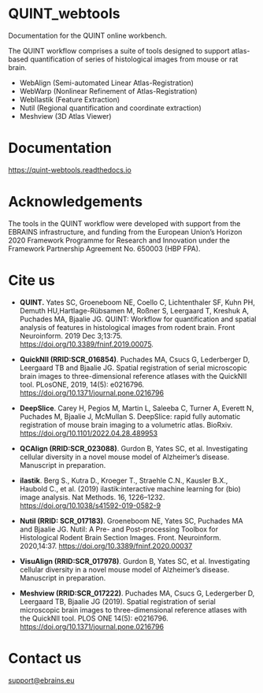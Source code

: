 # QUINT_webtools
Documentation for the QUINT online workbench.  

The QUINT workflow comprises a suite of tools designed to support atlas-based quantification of series of histological images from mouse or rat brain.

- WebAlign (Semi-automated Linear Atlas-Registration)
- WebWarp (Nonlinear Refinement of Atlas-Registration) 
- WebIlastik (Feature Extraction)
- Nutil (Regional quantification and coordinate extraction)
- Meshview (3D Atlas Viewer)

# Documentation

https://quint-webtools.readthedocs.io

# Acknowledgements

The tools in the QUINT workflow were developed with support from the EBRAINS infrastructure, and funding from the European Union’s Horizon 2020 Framework Programme for Research and Innovation under the Framework Partnership Agreement No. 650003 (HBP FPA).

# Cite us

- **QUINT.** Yates SC, Groeneboom NE, Coello C, Lichtenthaler SF, Kuhn PH, Demuth HU,Hartlage-Rübsamen M, Roßner S, Leergaard T, Kreshuk A, Puchades MA, Bjaalie JG. QUINT: Workflow for quantification and spatial analysis of features in histological images from rodent brain. Front Neuroinform. 2019 Dec 3;13:75. https://doi.org/10.3389/fninf.2019.00075.

- **QuickNII (RRID:SCR_016854)**. Puchades MA, Csucs G, Lederberger D, Leergaard TB and Bjaalie JG. Spatial registration of serial microscopic brain images to three-dimensional reference atlases with the QuickNII tool. PLosONE, 2019, 14(5): e0216796. https://doi.org/10.1371/journal.pone.0216796

- **DeepSlice**. Carey H, Pegios M, Martin L, Saleeba C, Turner A, Everett N, Puchades M, Bjaalie J, McMullan S. DeepSlice: rapid fully automatic registration of mouse brain imaging to a volumetric atlas. BioRxiv. https://doi.org/10.1101/2022.04.28.489953

- **QCAlign (RRID:SCR_023088)**. Gurdon B, Yates SC, et al. Investigating cellular diversity in a novel mouse model of Alzheimer’s disease. Manuscript in preparation.

- **ilastik**. Berg S., Kutra D., Kroeger T., Straehle C.N., Kausler B.X., Haubold C., et al. (2019) ilastik:interactive machine learning for (bio) image analysis. Nat Methods. 16, 1226–1232. https://doi.org/10.1038/s41592-019-0582-9

- **Nutil (RRID: SCR_017183)**. Groeneboom NE, Yates SC, Puchades MA and Bjaalie JG. Nutil: A Pre- and Post-processing Toolbox for Histological Rodent Brain Section Images. Front. Neuroinform. 2020,14:37. https://doi.org/10.3389/fninf.2020.00037

- **VisuAlign (RRID:SCR_017978)**. Gurdon B, Yates SC, et al. Investigating cellular diversity in a novel mouse model of Alzheimer’s disease. Manuscript in preparation.

- **Meshview (RRID:SCR_017222)**. Puchades MA, Csucs G, Ledergerber D, Leergaard TB, Bjaalie JG (2019). Spatial registration of serial microscopic brain images to three-dimensional reference atlases with the QuickNII tool. PLOS ONE 14(5): e0216796. https://doi.org/10.1371/journal.pone.0216796

# Contact us

support@ebrains.eu
